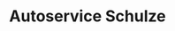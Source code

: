 ---
title: "Autoservice Schulze"
url: /sohland-an-der-spree/autoservice-schulze/
shop: Autowerkstatt
---